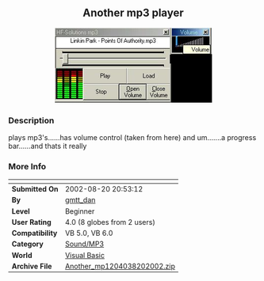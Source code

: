 ﻿<div align="center">

## Another mp3 player

<img src="PIC20028201557518753.jpg">
</div>

### Description

plays mp3's......has volume control (taken from here) and um.......a progress bar......and thats it really
 
### More Info
 


<span>             |<span>
---                |---
**Submitted On**   |2002-08-20 20:53:12
**By**             |[gmtt\_dan](https://github.com/Planet-Source-Code/PSCIndex/blob/master/ByAuthor/gmtt-dan.md)
**Level**          |Beginner
**User Rating**    |4.0 (8 globes from 2 users)
**Compatibility**  |VB 5\.0, VB 6\.0
**Category**       |[Sound/MP3](https://github.com/Planet-Source-Code/PSCIndex/blob/master/ByCategory/sound-mp3__1-45.md)
**World**          |[Visual Basic](https://github.com/Planet-Source-Code/PSCIndex/blob/master/ByWorld/visual-basic.md)
**Archive File**   |[Another\_mp1204038202002\.zip](https://github.com/Planet-Source-Code/gmtt-dan-another-mp3-player__1-38128/archive/master.zip)








